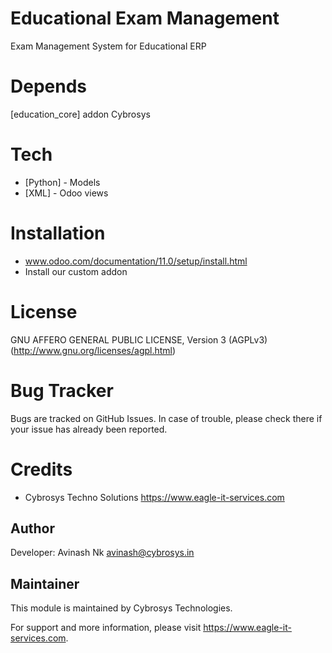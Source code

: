 Educational Exam Management
===========================
Exam Management System for Educational ERP

Depends
=======
[education_core] addon Cybrosys

Tech
====
* [Python] - Models
* [XML] - Odoo views

Installation
============
- www.odoo.com/documentation/11.0/setup/install.html
- Install our custom addon

License
=======
GNU AFFERO GENERAL PUBLIC LICENSE, Version 3 (AGPLv3)
(http://www.gnu.org/licenses/agpl.html)

Bug Tracker
===========
Bugs are tracked on GitHub Issues. In case of trouble, please check there if your issue has already been reported.

Credits
=======
* Cybrosys Techno Solutions <https://www.eagle-it-services.com>

Author
------

Developer: Avinash Nk <avinash@cybrosys.in>

Maintainer
----------

This module is maintained by Cybrosys Technologies.

For support and more information, please visit https://www.eagle-it-services.com.
